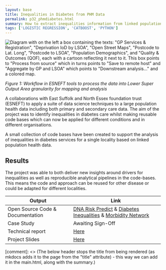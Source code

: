 ```yaml
---
layout: base
title: Inequalities in Diabetes from PHM Data
permalink: p32_phmdiabetes.html
summary: How to extract inequalities information from linked population health management data
tags: ['LOGISTIC REGRESSION', 'CATBOOST', 'PYTHON']
---
```


![Diagram with on the left a box containing the texts: "GP Services & Registration", "Deprivation IoD by LSOA", "Open Street Maps", "Postcode to Lat. Long", "Postcode to LSOA", "Population Demographics", and "Quality & Outcomes (QOF), each with a cartoon reflecting it next to it. This box points to "Process from source" which in turns points to "Save to remote host" and "Aggregate by GP and LSOA" which points to "Downstream analysis..." and a colored map. ](../images/p32fig1.png)
<p align="left">
    <em>Figure 1: Workflow in ESNEFT tools to process the data into Lower Super Output Area granularity for mapping and analysis</em>
</p>

A collaborations with East Suffolk and North Essex foundation trust (ESNEFT) to apply a suite of data science techniques to a large population health data including both primary and secondary care data.  The aim of the project was to identify inequalities in diabetes care whilst making reusable code bases which can now be applied for different conditions and in different organisations.

A small collection of code bases have been created to support the analysis of inequalities in diabetes services for a single locality based on linked population health data.

## Results

The project was able to both deliver new insights around drivers for inequalities as well as reproducible analytical pipelines in the code-bases.  This means the code and approach can be reused for other disease or could be adapted for different localities.

| Output | Link |
| ---- | ---- |
| Open Source Code & Documentation | [DNA Risk Predict](https://github.com/nhsx/dna-risk-predict) & [Diabetes Inequalities](https://github.com/nhsx/p24-pvt-diabetes-inequal) & [Morbidity Network](https://github.com/nhsx/morbidity_network_analysis)|
| Case Study | Awaiting Sign-Off |
| Technical report | [Here](https://github.com/nhsx/ESNEFT_diabetes_StephenRicher/blob/main/stephen-richer-report.pdf) |
| Project Slides | [Here](https://github.com/nhsx/ESNEFT_diabetes_StephenRicher/blob/main/stephen-richer-slides.pdf) |

[comment]: <> (The below header stops the title from being rendered (as mkdocs adds it to the page from the "title" attribute) - this way we can add it in the main.html, along with the summary.)
#

